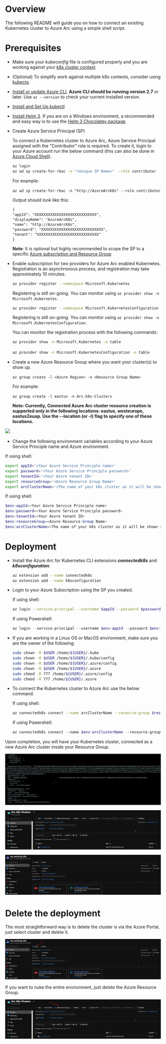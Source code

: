 # Overview

The following README will guide you on how to connect an existing Kubernetes cluster to Azure Arc using a simple shell script.

# Prerequisites

* Make sure your *kubeconfig* file is configured properly and you are working against your [k8s cluster context](https://kubernetes.io/docs/tasks/access-application-cluster/configure-access-multiple-clusters/). 

* (Optional) To simplify work against multiple k8s contexts, consider using [kubectx](https://github.com/ahmetb/kubectx).

* [Install or update Azure CLI](https://docs.microsoft.com/en-us/cli/azure/install-azure-cli?view=azure-cli-latest). **Azure CLI should be running version 2.7** or later. Use ```az --version``` to check your current installed version.

* [Install and Set Up kubectl](https://kubernetes.io/docs/tasks/tools/install-kubectl/)

* [Install Helm 3](https://helm.sh/docs/intro/install/). If you are on a Windows environment, a recommended and easy way is to use the [Helm 3 Chocolatey package](https://chocolatey.org/packages/kubernetes-helm). 

* Create Azure Service Principal (SP)   

    To connect a Kubernetes cluster to Azure Arc, Azure Service Principal assigned with the "Contributor" role is required. To create it, login to your Azure account run the below command (this can also be done in [Azure Cloud Shell](https://shell.azure.com/)).

    ```bash
    az login
    az ad sp create-for-rbac -n "<Unique SP Name>" --role contributor
    ```

    For example:

    ```az ad sp create-for-rbac -n "http://AzureArcK8s" --role contributor```

    Output should look like this:

    ```
    {
    "appId": "XXXXXXXXXXXXXXXXXXXXXXXXXXXX",
    "displayName": "AzureArcK8s",
    "name": "http://AzureArcK8s",
    "password": "XXXXXXXXXXXXXXXXXXXXXXXXXXXX",
    "tenant": "XXXXXXXXXXXXXXXXXXXXXXXXXXXX"
    }
    ```

    **Note**: It is optional but highly recommended to scope the SP to a specific [Azure subscription and Resource Group](https://docs.microsoft.com/en-us/cli/azure/ad/sp?view=azure-cli-latest)

* Enable subscription for two providers for Azure Arc enabled Kubernetes. Registration is an asynchronous process, and registration may take approximately 10 minutes.

  ```bash
  az provider register --namespace Microsoft.Kubernetes
  ```
  Registering is still on-going. You can monitor using ```az provider show -n Microsoft.Kubernetes```.

  ```bash
  az provider register --namespace Microsoft.KubernetesConfiguration
  ```
  Registering is still on-going. You can monitor using ```az provider show -n Microsoft.KubernetesConfiguration```.


  You can monitor the registration process with the following commands:
  
  ```bash
  az provider show -n Microsoft.Kubernetes -o table
 
  az provider show -n Microsoft.KubernetesConfiguration -o table
  ```

* Create a new Azure Resource Group where you want your cluster(s) to show up. 

  ```az group create -l <Azure Region> -n <Resource Group Name>```

  For example:

  ```az group create -l eastus -n Arc-k8s-Clusters```

  **Note: Currently, Connected Azure Arc cluster resource creation is supported only in the following locations: eastus, westeurope, eastus2euap. Use the --location (or -l) flag to specify one of these locations.**

![](../img/onboard_k8s/01.png)

* Change the following environment variables according to your Azure Service Principle name and Azure environment.

If using shell:

```bash
export appId='<Your Azure Service Principle name>'
export password='<Your Azure Service Principle password>'
export tenantId='<Your Azure tenant ID>'
export resourceGroup='<Azure Resource Group Name>'
export arcClusterName='<The name of your k8s cluster as it will be shown in Azure Arc>'
```

If using shell:

```powershell
$env:appId=<Your Azure Service Principle name>
$env:password=<Your Azure Service Principle password>
$env:tenantId=<Your Azure tenant ID>
$env:resourceGroup=<Azure Resource Group Name>
$env:arcClusterName=<The name of your k8s cluster as it will be shown in Azure Arc>
```

# Deployment

* Install the Azure Arc for Kubernetes CLI extensions ***connectedk8s*** and ***k8sconfiguration***:

  ```bash
  az extension add --name connectedk8s
  az extension add --name k8sconfiguration
  ```

* Login to your Azure Subscription using the SP you created.  

  If using shell:

  ```bash
  az login --service-principal --username $appId --password $password --tenant $tenantId
  ```

  If using Powershell:

  ```powershell
  az login --service-principal --username $env:appId --password $env:password --tenant $env:tenantId
  ```

* If you are working in a Linux OS or MacOS environment, make sure you are the owner of the following:

  ```bash
  sudo chown -R $USER /home/${USER}/.kube
  sudo chown -R $USER /home/${USER}/.kube/config
  sudo chown -R $USER /home/${USER}/.azure/config
  sudo chown -R $USER /home/${USER}/.azure
  sudo chmod -R 777 /home/${USER}/.azure/config
  sudo chmod -R 777 /home/${USER}/.azure
  ```

* To connect the Kubernetes cluster to Azure Arc use the below command.

  If using shell:

  ```bash
  az connectedk8s connect --name arcClusterName --resource-group $resourceGroup
  ```

  If using Powershell:

  ```powershell
  az connectedk8s connect --name $env:arcClusterName --resource-group $env:resourceGroup
  ```

Upon completion, you will have your Kubernetes cluster, connected as a new Azure Arc cluster inside your Resource Group. 

![](../img/onboard_k8s/02.png)

![](../img/onboard_k8s/03.png)

![](../img/onboard_k8s/04.png)

# Delete the deployment

The most straightforward way is to delete the cluster is via the Azure Portal, just select cluster and delete it. 

![](../img/onboard_k8s/05.png)

If you want to nuke the entire environment, just delete the Azure Resource Group.

![](../img/onboard_k8s/06.png)